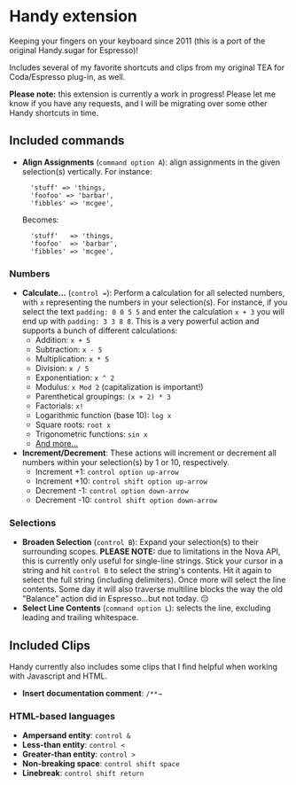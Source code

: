 # Handy extension

Keeping your fingers on your keyboard since 2011 (this is a port of the original Handy.sugar for Espresso)!

Includes several of my favorite shortcuts and clips from my original TEA for Coda/Espresso plug-in, as well.

**Please note:** this extension is currently a work in progress! Please let me know if you have any requests, and I will be migrating over some other Handy shortcuts in time.

## Included commands

* **Align Assignments** (`command option A`): align assignments in the given selection(s) vertically. For instance:

        'stuff' => 'things,
        'foofoo' => 'barbar',
        'fibbles' => 'mcgee',

    Becomes:

        'stuff'   => 'things,
        'foofoo'  => 'barbar',
        'fibbles' => 'mcgee',

### Numbers

* **Calculate...** (`control =`): Perform a calculation for all selected numbers, with `x` representing the numbers in your selection(s). For instance, if you select the text `padding: 0 0 5 5` and enter the calculation `x + 3` you will end up with `padding: 3 3 8 8`. This is a very powerful action and supports a bunch of different calculations:
    * Addition: `x + 5`
    * Subtraction: `x - 5`
    * Multiplication: `x * 5`
    * Division: `x / 5`
    * Exponentiation: `x ^ 2`
    * Modulus: `x Mod 2` (capitalization is important!)
    * Parenthetical groupings: `(x + 2) * 3`
    * Factorials: `x!`
    * Logarithmic function (base 10): `log x`
    * Square roots: `root x`
    * Trigonometric functions: `sin x`
    * [And more...](http://bugwheels94.github.io/math-expression-evaluator/#supported-maths-symbols)
* **Increment/Decrement**: These actions will increment or decrement all numbers within your selection(s) by 1 or 10, respectively.
    * Increment +1: `control option up-arrow`
    * Increment +10: `control shift option up-arrow`
    * Decrement -1: `control option down-arrow`
    * Decrement -10: `control shift option down-arrow`

### Selections

* **Broaden Selection** (`control B`): Expand your selection(s) to their surrounding scopes. **PLEASE NOTE:** due to limitations in the Nova API, this is currently only useful for single-line strings. Stick your cursor in a string and hit `control B` to select the string's contents. Hit it again to select the full string (including delimiters). Once more will select the line contents. Some day it will also traverse multiline blocks the way the old "Balance" action did in Espresso...but not today. 😔
* **Select Line Contents** (`command option L`): selects the line, excluding leading and trailing whitespace.

## Included Clips

Handy currently also includes some clips that I find helpful when working with Javascript and HTML.

* **Insert documentation comment**: `/**→`

### HTML-based languages

* **Ampersand entity**: `control &`
* **Less-than entity**: `control <`
* **Greater-than entity**: `control >`
* **Non-breaking space**: `control shift space`
* **Linebreak**: `control shift return`
